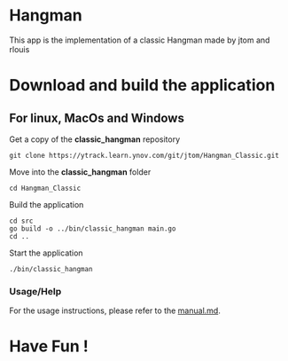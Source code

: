 **Hangman**
=

This app is the implementation of a classic Hangman made by jtom and rlouis

# Download and build the application #

## For linux, MacOs and Windows ##

Get a copy of the **classic_hangman** repository

```
git clone https://ytrack.learn.ynov.com/git/jtom/Hangman_Classic.git
```

Move into the **classic_hangman** folder

```
cd Hangman_Classic
```

Build the application

```
cd src 
go build -o ../bin/classic_hangman main.go 
cd ..
```

Start the application

```
./bin/classic_hangman
```
### Usage/Help ###

For the usage instructions, please refer to the [manual.md](manual.md).


# Have Fun ! #